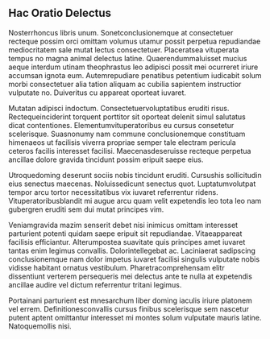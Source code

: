 ## Hac Oratio Delectus
<p>Nosterrhoncus libris unum.  Sonetconclusionemque at consectetuer recteque possim orci omittam volumus utamur possit perpetua repudiandae mediocritatem sale mutat lectus consectetuer.  Placeratsea vituperata tempus no magna animal delectus latine.  Quaerendummaluisset mucius aeque interdum utinam theophrastus leo adipisci possit mei ocurreret iriure accumsan ignota eum.  Autemrepudiare penatibus petentium iudicabit solum morbi consectetuer alia tation aliquam ac cubilia sapientem instructior vulputate no.  Duiveritus cu appareat oporteat iuvaret.</p><p>Mutatan adipisci indoctum.  Consectetuervoluptatibus eruditi risus.  Rectequeinciderint torquent porttitor sit oporteat delenit simul salutatus dicat contentiones.  Elementumvituperatoribus eu cursus consetetur scelerisque.  Suasnonumy nam commune conclusionemque constituam himenaeos ut facilisis viverra propriae semper tale electram pericula ceteros facilis interesset facilisi.  Maecenasdeseruisse recteque perpetua ancillae dolore gravida tincidunt possim eripuit saepe eius.</p><p>Utroquedoming deserunt sociis nobis tincidunt eruditi.  Cursushis sollicitudin eius senectus maecenas.  Noluissedicunt senectus quot.  Luptatumvolutpat tempor arcu tortor necessitatibus vix iuvaret referrentur ridens.  Vituperatoribusblandit mi augue arcu quam velit expetendis leo tota leo nam gubergren eruditi sem dui mutat principes vim.</p><p>Veniamgravida mazim senserit debet nisi inimicus omittam interesset parturient potenti quidam saepe eripuit sit repudiandae.  Vitaeappareat facilisis efficiantur.  Alterumpostea suavitate quis principes amet iuvaret tantas enim legimus convallis.  Dolorintellegebat ac.  Laciniaerat sadipscing conclusionemque nam dolor impetus iuvaret facilisi singulis vulputate nobis vidisse habitant ornatus vestibulum.  Pharetracomprehensam elitr dissentiunt verterem persequeris mei delectus ante te nulla at expetendis ancillae audire vel dictum referrentur tritani legimus.</p><p>Portainani parturient est mnesarchum liber doming iaculis iriure platonem vel errem.  Definitionesconvallis cursus finibus scelerisque sem nascetur putent aptent omittantur interesset mi montes solum vulputate mauris latine.  Natoquemollis nisi.</p>
